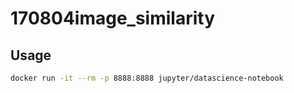 # 170804image_similarity

## Usage
```bash
docker run -it --rm -p 8888:8888 jupyter/datascience-notebook
```
